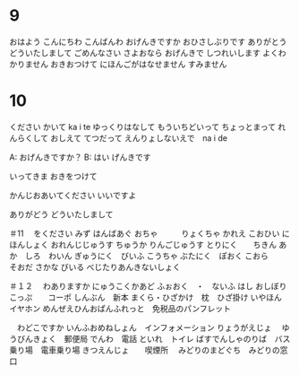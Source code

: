 
# 9
おはよう
こんにちわ
こんばんわ
おげんきですか
おひさしぶりです
ありがとう
どういたしまして
ごめんなさい
さよおなら
おげんきで
しつれいします
よくわかりません
おきおつけて
にほんごがはなせません
すみません

# 10
 ください
かいて   ka i te
ゆっくりはなして
もういちどいって
ちょっとまって
れんらくして
おしえて
てつだって
えんりょしないえで　na i de

A: おげんきですか？
B: はい げんきです

いってきま
おきをつけて

かんじおあいてください
いいですよ

ありがどう
どういたしまして

＃11
　をください
みず
はんばあぐ
おちゃ　　　りょくちゃ
かれえ
こおひい
にほんしょく
おれんじじゅうす
ちゅうか
りんごじゅうす
とりにく　　ちきん
あか　しろ　わいん
ぎゅうにく　びいふ
こうちゃ
ぶたにく　ぽおく
こおら　　そおだ
さかな
びいる
べじたりあんきないしょく

＃１２
　わありますか
にゅうこくかあど
ふぉおく　・　ないふ
はし
おしぼり
こっぷ　　コーポ
しんぶん　新本
まくら・ひざかけ　枕　ひざ掛け
いやほん　　イヤホン
めんぜえひんおぱんふれっと　免税品のパンフレット　

　わどこですか
いんふおめねしょん　インフォメーション
りょうがえじょ　
ゆうびんきょく　郵便局
でんわ　電話
といれ　トイレ
ばすでんしゃのりば　バス乗り場　電車乗り場
きつえんじょ　　喫煙所　
みどりのまどぐち　みどりの窓口










